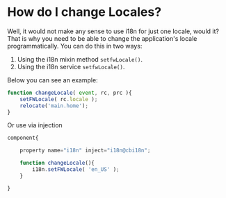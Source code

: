 # How do I change Locales?

Well, it would not make any sense to use i18n for just one locale, would it? That is why you need to be able to change the application's locale programmatically. You can do this in two ways:

1. Using the i18n mixin method `setfwLocale()`.
2. Using the i18n service `setfwLocale()`.

Below you can see an example:

```javascript
function changeLocale( event, rc, prc ){
    setFWLocale( rc.locale );
    relocate('main.home');
}
```

Or use via injection

```javascript
component{

    property name="i18n" inject="i18n@cbi18n";

    function changeLocale(){
        i18n.setFWLocale( 'en_US' );
    }

}
```

